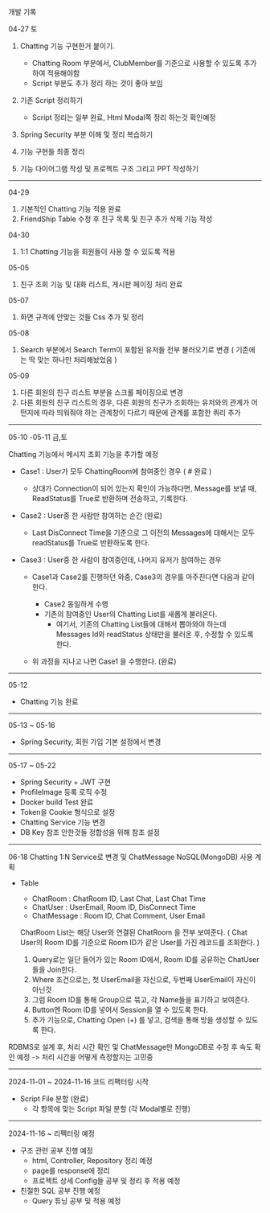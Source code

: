 개발 기록

04-27 토

1. Chatting 기능 구현한거 붙이기.
   * Chatting Room 부분에서, ClubMember를 기준으로 사용할 수 있도록 추가하여 적용해야함
   * Script 부분도 추가 정리 하는 것이 좋아 보임
   
2. 기존 Script 정리하기
   * Script 정리는 일부 완료, Html Modal쪽 정리 하는것 확인예정

3. Spring Security 부분 이해 및 정리 복습하기
4. 기능 구현들 최종 정리 
5. 기능 다이어그램 작성 및 프로젝트 구조 그리고 PPT 작성하기

***
04-29 
1. 기본적인 Chatting 기능 적용 완료
2. FriendShip Table 수정 후 친구 목록 및 친구 추가 삭제 기능 작성

04-30
1. 1:1 Chatting 기능을 회원들이 사용 할 수 있도록 적용

05-05
1. 친구 조회 기능 및 대화 리스트, 게시판 페이징 처리 완료

05-07
1. 화면 규격에 안맞는 것들 Css 추가 및 정리

05-08
1. Search 부분에서 Search Term이 포함된 유저들 전부 불러오기로 변경 ( 기존에는 딱 맞는 하나만 처리해놨었음 )

05-09 
1. 다른 회원의 친구 리스트 부분을 스크롤 페이징으로 변경
2. 다른 회원의 친구 리스트의 경우, 다른 회원의 친구가 조회하는 유저와의 관계가 어떤지에 따라 띄워줘야 하는 관계창이 다르기 때문에 관계를 포함한 쿼리 추가
***


05-10 -05-11 금,토

Chatting 기능에서 메시지 조회 기능을 추가할 예정 
- Case1 : User가 모두 ChattingRoom에 참여중인 경우  ( # 완료 )
  - 상대가 Connection이 되어 있는지 확인이 가능하다면, Message를 보낼 때, ReadStatus를 True로 반환하며 전송하고, 기록한다.

    
- Case2 : User중 한 사람만 참여하는 순간 (완료)
   - Last DisConnect Time을 기준으로 그 이전의 Messages에 대해서는 모두 readStatus를 True로 반환하도록 한다.


- Case3 : User중 한 사람이 참여중인데, 나머지 유저가 참여하는 경우
   - Case1과 Case2를 진행하던 와중, Case3의 경우를 마주친다면 다음과 같이 한다.
     - Case2 동일하게 수행
     - 기존의 참여중인 User의 Chatting List를 새롭게 불러온다.
       - 여기서, 기존의 Chatting List들에 대해서 뽑아와야 하는데 Messages Id와 readStatus 상태만을 불러온 후, 수정할 수 있도록 한다.

  - 위 과정을 지나고 나면 Case1 을 수행한다. (완료)

    
***    
05-12
- Chatting 기능 완료
***
05-13 ~ 05-16
- Spring Security, 회원 가입 기본 설정에서 변경
***

05-17 ~ 05-22
- Spring Security + JWT 구현
- ProfileImage 등록 로직 수정
- Docker build Test 완료
- Token을 Cookie 형식으로 설정
- Chatting Service 기능 변경
- DB Key 참조 안한것들 정합성을 위해 참조 설정

***
06-18
Chatting 1:N Service로 변경 및 ChatMessage NoSQL(MongoDB) 사용 계획
- Table
    - ChatRoom : ChatRoom ID, Last Chat, Last Chat Time
    - ChatUser : UserEmail, Room ID, DisConnect Time
    - ChatMessage : Room ID, Chat Comment, User Email

  ChatRoom List는 해당 User와 연결된 ChatRoom 을 전부 보여준다. ( Chat User의 Room ID를 기준으로 Room ID가 같은 User를 가진 레코드를 조회한다. )

    1. Query로는 일단 들어가 있는 Room ID에서, Room ID를 공유하는 ChatUser들을 Join한다.
    2. Where 조건으로는, 첫 UserEmail을 자신으로, 두번째 UserEmail이 자신이 아닌것
    3. 그럼 Room ID를 통해 Group으로 묶고, 각 Name들을 표기하고 보여준다.
    4. Button엔 Room ID를 넣어서 Session을 열 수 있도록 한다.
    5. 추가 기능으로, Chatting Open (+) 를 넣고, 검색을 통해 방을 생성할 수 있도록 한다.

RDBMS로 설계 후, 처리 시간 확인 및 ChatMessage만 MongoDB로 수정 후 속도 확인 예정
-> 처리 시간을 어떻게 측정할지는 고민중



***
2024-11-01 ~ 2024-11-16
코드 리팩터링 시작

- Script File 분할 (완료)
  - 각 항목에 맞는 Script 파일 분할 (각 Modal별로 진행)

***
2024-11-16 ~
리펙터링 예정

- 구조 관련 공부 진행 예정
  - html, Controller, Repository 정리 예정
  - page를 response에 정리
  - 프로젝트 상세 Config들 공부 및 정리 후 적용 예정
- 친절한 SQL 공부 진행 예정
  - Query 튜닝 공부 및 적용 예정
